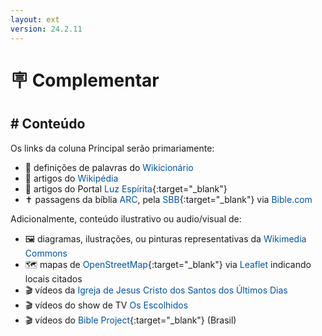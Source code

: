 ```yaml
---
layout: ext
version: 24.2.11
---
```


<style>
:root {
    --link-color: #0052A3;
}
a {text-decoration: none;
    color: var(--link-color)}

a:any-link:hover {
    text-decoration: underline solid var(--link-color) 1.5px;
    text-underline-offset: 1.5px;
    text-decoration-skip-ink: auto;
}


</style>

# <span class="emoji">🪧</span> Complementar

## # Conteúdo

Os links da coluna Principal serão primariamente:

- <span class="emoji">📔</span> definições de palavras do [Wikicionário](https://pt.m.wiktionary.org/)
- <span class="emoji">📰</span> artigos do [Wikipédia](https://pt.m.wikipedia.org/)
- <span class="emoji">📰</span> artigos do Portal [Luz Espírita](https://www.luzespirita.org.br/){:target="_blank"}
- <span class="emoji">✝️</span> passagens da bíblia [ARC](https://pt.m.wikipedia.org/wiki/Almeida_Revista_e_Corrigida), pela [SBB](https://www.sbb.org.br/){:target="_blank"} via [Bible.com](https://www.bible.com/)

Adicionalmente, conteúdo ilustrativo ou audio/visual de:

- <span class="emoji">🖼️</span> diagramas, ilustrações, ou pinturas representativas da [Wikimedia Commons](https://commons.wikimedia.org/)
- <span class="emoji">🗺️</span> mapas de [OpenStreetMap](https://www.openstreetmap.org/){:target="_blank"} via [Leaflet](https://leafletjs.com/) indicando locais citados
- <span class="emoji">🎬</span> vídeos da [Igreja de Jesus Cristo dos Santos dos Últimos Dias](https://www.churchofjesuschrist.org/?lang=por)
- <span class="emoji">🎬</span> vídeos do show de TV [Os Escolhidos](https://osescolhidos.tv/)
- <span class="emoji">🎬</span> vídeos do [Bible Project](https://bibleproject.com/portugues){:target="_blank"} (Brasil)
<!-- - <span class="emoji">🎬</span> vídeos do canal [Amigos da Luz](https://www.youtube.com/channel/UCYatoBlRirWhMrgjTK0b6Pg)-->



                                                                                                                                                                                                                                                                                                                                                                            